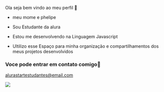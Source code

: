 Ola seja bem vindo ao meu perfil 🤙

- meu mome e phelipe

- Sou Estudante da alura
- Estou me desenvolvendo na Linguagem Javascript
- Ultilizo esse Espaço para minha organização e compartilhamentos dos meus projetos desenvolvidos 
  
### Voce pode entrar em contato comigo📧

alurastartestudantes@email.com


![](https://tenor.com/pt-BR/search/gojo-gifs)

